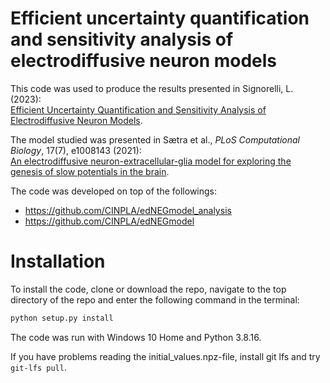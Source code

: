 # Efficient uncertainty quantification and sensitivity analysis of electrodiffusive neuron models

This code was used to produce the results presented in Signorelli, L. (2023): \
[Efficient Uncertainty Quantification and Sensitivity Analysis of Electrodiffusive Neuron Models](https://hdl.handle.net/10589/211026).

The model studied was presented in Sætra et al., *PLoS Computational Biology*, 17(7), e1008143 (2021):\
[An electrodiffusive neuron-extracellular-glia model for exploring
the genesis of slow potentials in the brain](https://journals.plos.org/ploscompbiol/article?id=10.1371/journal.pcbi.1008143). 

The code was developed on top of the followings: 
- https://github.com/CINPLA/edNEGmodel_analysis
- https://github.com/CINPLA/edNEGmodel

# Installation

To install the code, clone or download the repo, navigate to the top directory of the repo and enter the following command
in the terminal: 
```bash
python setup.py install
```

The code was run with Windows 10 Home and Python 3.8.16.

If you have problems reading the initial_values.npz-file, install git lfs and try `git-lfs pull`.
